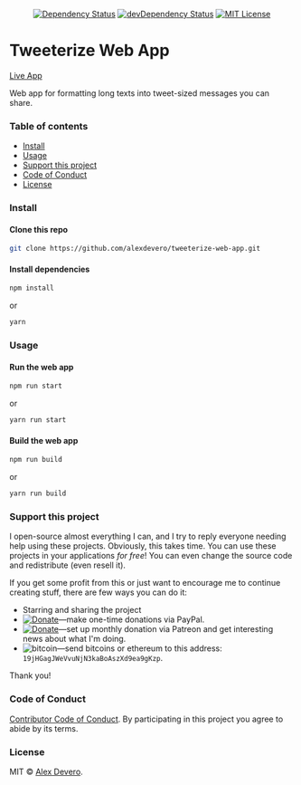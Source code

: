 <p align="center">
  <a href="https://david-dm.org/alexdeverotweeterize-web-app"><img alt="Dependency Status" src="https://david-dm.org/alexdeverotweeterize-web-app.svg?style=flat"></a>
  <a href="https://david-dm.org/alexdeverotweeterize-web-app?type=dev"><img alt="devDependency Status" src="https://david-dm.org/alexdeverotweeterize-web-app/dev-status.svg?style=flat"></a>
  <a href="http://opensource.org/licenses/MIT"><img alt="MIT License" src="https://img.shields.io/npm/l/express.svg"></a>
</p>

# Tweeterize Web App

[Live App](https://tweeterize-web-app.vercel.app/)

Web app for formatting long texts into tweet-sized messages you can share.

### Table of contents

* [Install](#install)
* [Usage](#usage)
* [Support this project](#support-this-project)
* [Code of Conduct](#code-of-conduct)
* [License](#license)

### Install

#### Clone this repo

```bash
git clone https://github.com/alexdevero/tweeterize-web-app.git
```

#### Install dependencies

```bash
npm install
```

or

```bash
yarn
```

### Usage

#### Run the web app

```bash
npm run start
```

or

```bash
yarn run start
```

#### Build the web app

```bash
npm run build
```

or

```bash
yarn run build
```

### Support this project

I open-source almost everything I can, and I try to reply everyone needing help using these projects. Obviously,
this takes time. You can use these projects in your applications *for free*! You can even change the source code and redistribute (even resell it).

If you get some profit from this or just want to encourage me to continue creating stuff, there are few ways you can do it:

- Starring and sharing the project
- [![Donate](https://img.shields.io/badge/Donate-Paypal-brightgreen.svg?colorB=259cd2)](https://www.paypal.com/cgi-bin/webscr?cmd=_s-xclick&hosted_button_id=YKLGUUB34ASEL)—make one-time donations via PayPal.
- [![Donate](https://img.shields.io/badge/Donate-Patreon-brightgreen.svg?colorB=f86213)](https://www.patreon.com/alexdevero)—set up monthly donation via Patreon and get interesting news about what I'm doing.
- <img alt="bitcoin" src="https://img.shields.io/badge/Donate-Bitcoin-brightgreen.svg?colorB=fab915">—send bitcoins or ethereum to this address: `19jHGagJWeVvuNjN3kaBoAszXd9ea9gKzp`.

Thank you!

### Code of Conduct

[Contributor Code of Conduct](code-of-conduct.md). By participating in this project you agree to abide by its terms.

### License

MIT © [Alex Devero](https://alexdevero.com).

<!-- source: https://github.com/electron/simple-samples/tree/master/url -->
